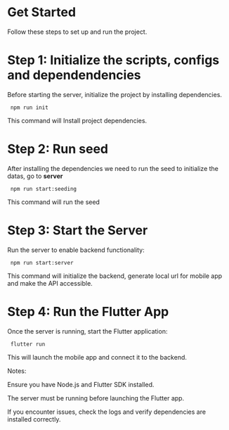 # Get Started

Follow these steps to set up and run the project.

<h1> Step 1: Initialize the scripts, configs and dependendencies </h1>

Before starting the server, initialize the project by installing dependencies. 

<code> npm run init </code>

This command will Install project dependencies.

<h1> Step 2: Run seed </h1>

After installing the dependencies we need to run the seed to initialize the datas, go to __server__ 

<code> npm run start:seeding </code>

This command will run the seed

<h1> Step 3: Start the Server </h1>

Run the server to enable backend functionality:

<code> npm run start:server </code>

This command will initialize the backend, generate local url for mobile app and make the API accessible.

<h1> Step 4: Run the Flutter App </h1>

Once the server is running, start the Flutter application:

<code> flutter run </code>

This will launch the mobile app and connect it to the backend.

Notes:

Ensure you have Node.js and Flutter SDK installed.

The server must be running before launching the Flutter app.

If you encounter issues, check the logs and verify dependencies are installed correctly.

